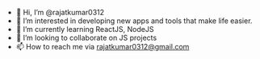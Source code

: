 - 👋 Hi, I’m @rajatkumar0312
- 👀 I’m interested in developing new apps and tools that make life easier.
- 🌱 I’m currently learning ReactJS, NodeJS
- 💞️ I’m looking to collaborate on JS projects
- 📫 How to reach me via rajatkumar0312@gmail.com

<!---
rajatkumar0312/rajatkumar0312 is a ✨ special ✨ repository because its `README.md` (this file) appears on your GitHub profile.
You can click the Preview link to take a look at your changes.
--->
